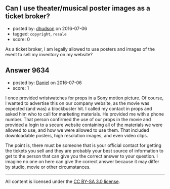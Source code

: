 ## Can I use theater/musical poster images as a ticket broker?

- posted by: [dhudson](https://stackexchange.com/users/1773351/dhudson) on 2016-07-06
- tagged: `copyright`, `resale`
- score: 0

<p>As a ticket broker, I am legally allowed to use posters and images of the event to sell my inventory on my website?</p>



## Answer 9634

- posted by: [Daniel](https://stackexchange.com/users/7592784/daniel) on 2016-07-06
- score: 1

<p>I once provided wristwatches for props in a Sony motion picture.  Of course, I wanted to advertise this on our company website, as the movie was expected (and was) a blockbuster hit.  I called my contact in props and asked him who to call for marketing materials.  He provided me with a phone number.  That person confirmed the use of our props in the movie and provided a login to a secure website containing all of the materials we were allowed to use, and how we were allowed to use them.  That included downloadable posters, high resolution images, and even video clips.</p>

<p>The point is, there must be someone that is your official contact for getting the tickets you sell and they are probably your best source of information to get to the person that can give you the correct answer to your question.  I imagine no one on here can give the correct answer because it may differ by studio, movie or other circumstances.</p>




---

All content is licensed under the [CC BY-SA 3.0 license](https://creativecommons.org/licenses/by-sa/3.0/).
